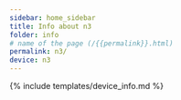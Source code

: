 ```yaml
---
sidebar: home_sidebar
title: Info about n3
folder: info
# name of the page (/{{permalink}}.html)
permalink: n3/
device: n3
---
```

{% include templates/device_info.md %}
